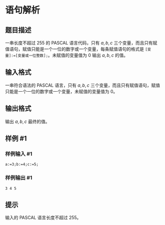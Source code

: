 # 语句解析

## 题目描述

一串长度不超过 $255$ 的 PASCAL 语言代码，只有 $a,b,c$ 三个变量，而且只有赋值语句，赋值只能是一个一位的数字或一个变量，每条赋值语句的格式是 `[变量]:=[变量或一位整数];`。未赋值的变量值为 $0$ 输出 $a,b,c$ 的值。

## 输入格式

一串符合语法的 PASCAL 语言，只有 $a,b,c$ 三个变量，而且只有赋值语句，赋值只能是一个一位的数字或一个变量，未赋值的变量值为 $0$。


## 输出格式

输出 $a,b,c$ 最终的值。


## 样例 #1

### 样例输入 #1
```
a:=3;b:=4;c:=5;
```

### 样例输出 #1

```
3 4 5
```

## 提示

输入的 PASCAL 语言长度不超过 $255$。
